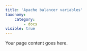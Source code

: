 ```yaml
---
title: 'Apache balancer variables'
taxonomy:
    category:
        - docs
visible: true
---
```


Your page content goes here.